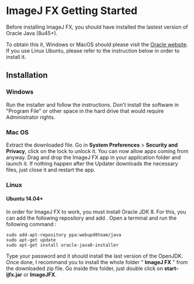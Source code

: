 # ImageJ FX Getting Started

Before installing ImageJ FX, you should have installed the lastest version of Oracle Java (8u45+).

To obtain this it, Windows or MacOS should please visit the [Oracle website](https://www.java.com/en/download/). If you use Linux Ubuntu, please refer to the instruction below in order to install it.

## Installation

### Windows

Run the installer and follow the instructions. Don't install the software in "Program File" or other space in the hard drive that would require Administrator rights.


### Mac OS

Extract the downloaded file. Go in **System Preferences** > **Security and Privacy**, click on the lock to unlock it. You can now allow apps coming from anyway. Drag and drop the ImageJ FX app in your application folder and launch it. If nothing happen after the Updater downloads the necessary files, just close it and restart the app.
### Linux

#### Ubuntu 14.04+

In order for ImageJ FX to work, you must install Oracle JDK 8.
For this, you can add the following repository and add . Open a terminal and run the following command :

~~~
sudo add-apt-repository ppa:webupd8team/java
sudo apt-get update
sudo apt-get install oracle-java8-installer
~~~

Type your password and it should install the last version of the OpenJDK. Once done, I recommand you to install the whole folder " **ImageJ FX** " from the downloaded zip file. Go inside this folder, just double click on **start-ijfx.jar** or **ImageJFX**.

